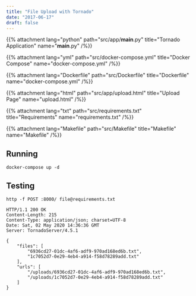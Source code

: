 ```yaml
---
title: "File Upload with Tornado"
date: "2017-06-17"
draft: false
---
```



<div class="f6">

  {{% attachment lang="python" path="src/app/__main__.py" title="Tornado Application" name="__main__.py" /%}}

  {{% attachment lang="yml" path="src/docker-compose.yml" title="Docker Compose" name="docker-compose.yml" /%}}

  {{% attachment lang="Dockerfile" path="src/Dockerfile" title="Dockerfile" name="docker-compose.yml" /%}}

  {{% attachment lang="html" path="src/app/upload.html" title="Upload Page" name="upload.html" /%}}

  {{% attachment lang="txt" path="src/requirements.txt" title="Requirements" name="requirements.txt" /%}}

  {{% attachment lang="Makefile" path="src/Makefile" title="Makefile" name="Makefile" /%}}
</div>


## Running
```shell
docker-compose up -d
```


## Testing

```shell
http -f POST :8000/ file@requirements.txt
```

```
HTTP/1.1 200 OK
Content-Length: 215
Content-Type: application/json; charset=UTF-8
Date: Sat, 02 May 2020 14:36:36 GMT
Server: TornadoServer/4.5.1

{
    "files": [
        "6936cd27-01dc-4af6-adf9-970ad168ed6b.txt",
        "1c7052d7-0e29-4eb4-a914-f58d78289add.txt"
    ],
    "urls": [
        "/uploads/6936cd27-01dc-4af6-adf9-970ad168ed6b.txt",
        "/uploads/1c7052d7-0e29-4eb4-a914-f58d78289add.txt"
    ]
}
```